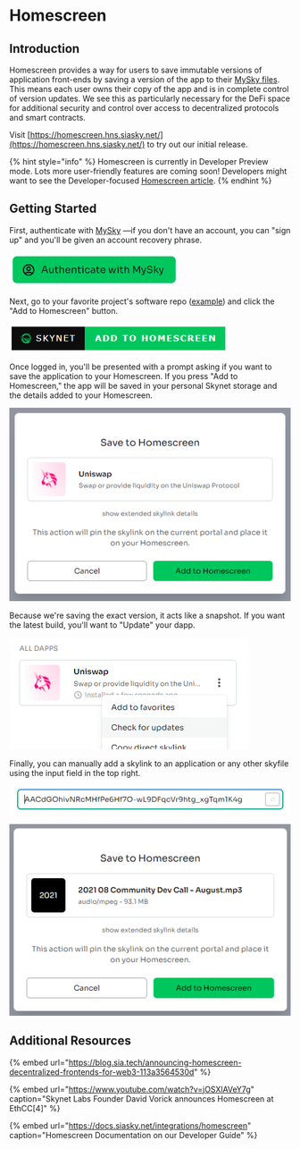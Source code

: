 # Homescreen

## Introduction

Homescreen provides a way for users to save immutable versions of application front-ends by saving a version of the app to their [MySky files](https://docs.siasky.net/skynet-topics/mysky-and-dacs/mysky-files). This means each user owns their copy of the app and is in complete control of version updates. We see this as particularly necessary for the DeFi space for additional security and control over access to decentralized protocols and smart contracts.

Visit [https://homescreen.hns.siasky.net/](https://homescreen.hns.siasky.net/) to try out our initial release.

{% hint style="info" %}
Homescreen is currently in Developer Preview mode. Lots more user-friendly features are coming soon! Developers might want to see the Developer-focused [Homescreen article](https://docs.siasky.net/integrations/homescreen).
{% endhint %}

## Getting Started

First, authenticate with [MySky](mysky.md) —if you don't have an account, you can "sign up" and you'll be given an account recovery phrase.

![](../.gitbook/assets/image%20%285%29.png)

Next, go to your favorite project's software repo \([example](https://github.com/SkynetLabs/uniswap-interface)\) and click the "Add to Homescreen" button.

![](../.gitbook/assets/image%20%282%29.png)

Once logged in, you'll be presented with a prompt asking if you want to save the application to your Homescreen. If you press "Add to Homescreen," the app will be saved in your personal Skynet storage and the details added to your Homescreen.

![](../.gitbook/assets/image%20%281%29.png)

Because we're saving the exact version, it acts like a snapshot. If you want the latest build, you'll want to "Update" your dapp.

![](../.gitbook/assets/image%20%283%29.png)

Finally, you can manually add a skylink to an application or any other skyfile using the input field in the top right.

![Manually add a skylink to your Homescreen](../.gitbook/assets/image%20%284%29.png)

![Use this tool to pin files on Skynet and add a link to your Homescreen](../.gitbook/assets/image%20%286%29.png)

## Additional Resources

{% embed url="https://blog.sia.tech/announcing-homescreen-decentralized-frontends-for-web3-113a3564530d" %}

{% embed url="https://www.youtube.com/watch?v=jOSXlAVeY7g" caption="Skynet Labs Founder David Vorick announces Homescreen at EthCC\[4\]" %}

{% embed url="https://docs.siasky.net/integrations/homescreen" caption="Homescreen Documentation on our Developer Guide" %}



